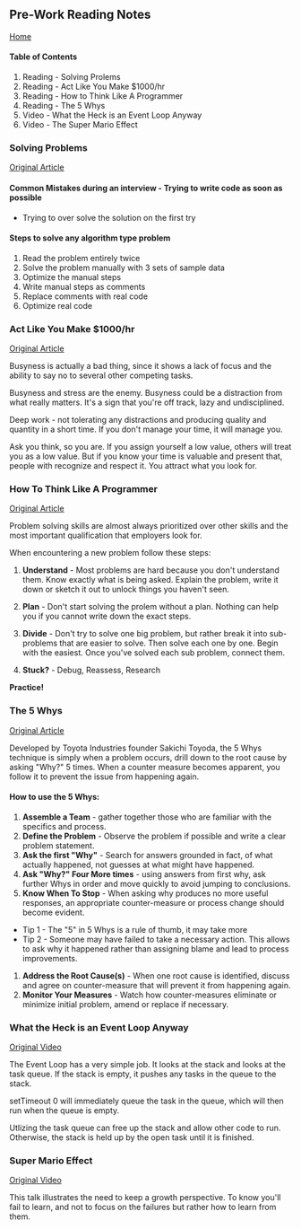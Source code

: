 ## Pre-Work Reading Notes
[Home](https://tjohnson986.github.io/reading-notes/)

#### Table of Contents
1. Reading - Solving Prolems
1. Reading - Act Like You Make $1000/hr
1. Reading - How to Think Like A Programmer
1. Reading - The 5 Whys
1. Video - What the Heck is an Event Loop Anyway
1. Video - The Super Mario Effect


### Solving Problems
[Original Article](https://simpleprogrammer.com/solving-problems-breaking-it-down/)

#### Common Mistakes during an interview - Trying to write code as soon as possible
- Trying to over solve the solution on the first try

#### Steps to solve any algorithm type problem
1. Read the problem entirely twice
1. Solve the problem manually with 3 sets of sample data
1. Optimize the manual steps
1. Write manual steps as comments
1. Replace comments with real code
1. Optimize real code


### Act Like You Make $1000/hr
[Original Article](https://medium.com/swlh/pretend-your-time-is-worth-1-000-hour-and-youll-become-100x-more-productive-f04628bb3e6d)

Busyness is actually a bad thing, since it shows a lack of focus and the ability to say no to several other competing tasks. 

Busyness and stress are the enemy. Busyness could be a distraction from what really matters. It's a sign that you're off track, lazy and undisciplined.

Deep work - not tolerating any distractions and producing quality and quantity in a short time. If you don't manage your time, it will manage you. 

Ask you think, so you are. If you assign yourself a low value, others will treat you as a low value. But if you know your time is valuable and present that, people with recognize and respect it. You attract what you look for. 


### How To Think Like A Programmer
[Original Article](https://www.freecodecamp.org/news/how-to-think-like-a-programmer-lessons-in-problem-solving-d1d8bf1de7d2/)

Problem solving skills are almost always prioritized over other skills and the most important qualification that employers look for.

When encountering a new problem follow these steps: 
1. **Understand** - Most problems are hard because you don't understand them. Know exactly what is being asked. Explain the problem, write it down or sketch it out to unlock things you haven't seen.

2. **Plan** - Don't start solving the prolem without a plan. Nothing can help you if you cannot write down the exact steps.

3. **Divide** - Don't try to solve one big problem, but rather break it into sub-problems that are easier to solve. Then solve each one by one. Begin with the easiest. Once you've solved each sub problem, connect them. 

4. **Stuck?** - Debug, Reassess, Research

**Practice!** 


### The 5 Whys
[Original Article](https://www.mindtools.com/pages/article/newTMC_5W.htm)

Developed by Toyota Industries founder Sakichi Toyoda, the 5 Whys technique is simply when a problem occurs, drill down to the root cause by asking "Why?" 5 times. When a counter measure becomes apparent, you follow it to prevent the issue from happening again. 

#### How to use the 5 Whys: 
1. **Assemble a Team** - gather together those who are familiar with the specifics and process.
1. **Define the Problem** - Observe the problem if possible and write a clear problem statement.
1. **Ask the first "Why"** - Search for answers grounded in fact, of what actually happened, not guesses at what might have happened.
1. **Ask "Why?" Four More times** - using answers from first why, ask further Whys in order and move quickly to avoid jumping to conclusions.
1. **Know When To Stop** - When asking why produces no more useful responses, an appropriate counter-measure or process change should become evident.
- Tip 1 - The "5" in 5 Whys is a rule of thumb, it may take more
- Tip 2 - Someone may have failed to take a necessary action. This allows to ask why it happened rather than assigning blame and lead to process improvements.
1. **Address the Root Cause(s)** - When one root cause is identified, discuss and agree on counter-measure that will prevent it from happening again.
1. **Monitor Your Measures** - Watch how counter-measures eliminate or minimize initial problem, amend or replace if necessary.


### What the Heck is an Event Loop Anyway 
[Original Video](https://www.youtube.com/watch?v=8aGhZQkoFbQ)

The Event Loop has a very simple job. It looks at the stack and looks at the task queue. If the stack is empty, it pushes any tasks in the queue to the stack.

setTimeout 0 will immediately queue the task in the queue, which will then run when the queue is empty.

Utlizing the task queue can free up the stack and allow other code to run. Otherwise, the stack is held up by the open task until it is finished.


### Super Mario Effect
[Original Video](https://www.youtube.com/watch?v=9vJRopau0g0)

This talk illustrates the need to keep a growth perspective. To know you'll fail to learn, and not to focus on the failures but rather how to learn from them.

